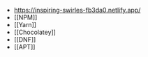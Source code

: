 - https://inspiring-swirles-fb3da0.netlify.app/
- [[NPM]]
- [[Yarn]]
- [[Chocolatey]]
- [[DNF]]
- [[APT]]